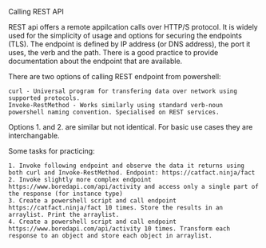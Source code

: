 Calling REST API

REST api offers a remote appilcation calls over HTTP/S protocol. It is widely used for the simplicity of usage and options for securing the endpoints (TLS). The endpoint is defined by IP address (or DNS address), the port it uses, the verb and the path. There is a good practice to provide documentation about the endpoint that are available.

There are two options of calling REST endpoint from powershell:

    curl - Universal program for transfering data over network using supported protocols.
    Invoke-RestMethod - Works similarly using standard verb-noun powershell naming convention. Specialised on REST services.

Options 1. and 2. are similar but not identical. For basic use cases they are interchangable.

Some tasks for practicing:

    1. Invoke following endpoint and observe the data it returns using both curl and Invoke-RestMethod. Endpoint: https://catfact.ninja/fact
    2. Invoke slightly more complex endpoint https://www.boredapi.com/api/activity and access only a single part of the response (for instance type)
    3. Create a powershell script and call endpoint https://catfact.ninja/fact 10 times. Store the results in an arraylist. Print the arraylist.
    4. Create a powershell script and call endpoint https://www.boredapi.com/api/activity 10 times. Transform each response to an object and store each object in arraylist.
